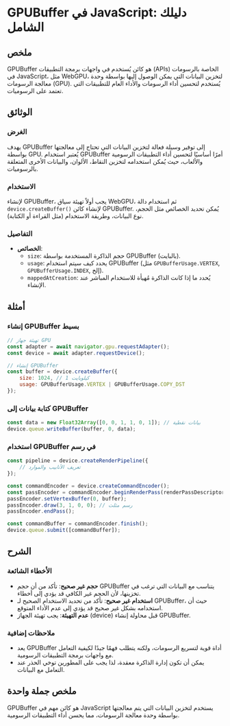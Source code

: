 <!--
Meta Description: # GPUBuffer في JavaScript: دليلك الشامل ## ملخص GPUBuffer هو كائن يُستخدم في واجهات برمجة التطبيقات (APIs) الخاصة بالرسومات في JavaScript، مثل WebGPU،...
Meta Keywords: gpubuffer, device, const, javascript, البيانات
-->

# GPUBuffer في JavaScript: دليلك الشامل

## ملخص
GPUBuffer هو كائن يُستخدم في واجهات برمجة التطبيقات (APIs) الخاصة بالرسومات في JavaScript، مثل WebGPU، لتخزين البيانات التي يمكن الوصول إليها بواسطة وحدة معالجة الرسومات (GPU). يُستخدم لتحسين أداء الرسومات والأداء العام للتطبيقات التي تعتمد على الرسوميات.

## الوثائق
### الغرض
يهدف GPUBuffer إلى توفير وسيلة فعالة لتخزين البيانات التي تحتاج إلى معالجتها بواسطة GPU. يُعتبر استخدام GPUBuffer أمرًا أساسيًا لتحسين أداء التطبيقات الرسومية والألعاب، حيث يُمكن استخدامه لتخزين النقاط، الألوان، والبيانات الأخرى المتعلقة بالرسوميات.

### الاستخدام
لإنشاء GPUBuffer، يجب أولاً تهيئة سياق WebGPU، ثم استخدام دالة `device.createBuffer()` لإنشاء كائن GPUBuffer. يُمكن تحديد الخصائص مثل الحجم، نوع البيانات، وطريقة الاستخدام (مثل القراءة أو الكتابة).

### التفاصيل
- **الخصائص**:
  - `size`: حجم الذاكرة المستخدمة بواسطة GPUBuffer (بالبايت).
  - `usage`: يحدد كيف سيتم استخدام GPUBuffer (مثل `GPUBufferUsage.VERTEX`, `GPUBufferUsage.INDEX`, إلخ).
  - `mappedAtCreation`: يُحدد ما إذا كانت الذاكرة مُهيأة للاستخدام المباشر عند الإنشاء.

## أمثلة
### إنشاء GPUBuffer بسيط
```javascript
// تهيئة جهاز GPU
const adapter = await navigator.gpu.requestAdapter();
const device = await adapter.requestDevice();

// إنشاء GPUBuffer
const buffer = device.createBuffer({
    size: 1024, // 1 كيلوبايت
    usage: GPUBufferUsage.VERTEX | GPUBufferUsage.COPY_DST
});
```

### كتابة بيانات إلى GPUBuffer
```javascript
const data = new Float32Array([0, 0, 1, 1, 0, 1]); // بيانات نقطية
device.queue.writeBuffer(buffer, 0, data);
```

### استخدام GPUBuffer في رسم
```javascript
const pipeline = device.createRenderPipeline({
    // تعريف الأنابيب والموارد
});

const commandEncoder = device.createCommandEncoder();
const passEncoder = commandEncoder.beginRenderPass(renderPassDescriptor);
passEncoder.setVertexBuffer(0, buffer);
passEncoder.draw(3, 1, 0, 0); // رسم مثلث
passEncoder.endPass();

const commandBuffer = commandEncoder.finish();
device.queue.submit([commandBuffer]);
```

## الشرح
### الأخطاء الشائعة
- **حجم غير صحيح**: تأكد من أن حجم GPUBuffer يتناسب مع البيانات التي ترغب في تخزينها، لأن الحجم غير الكافي قد يؤدي إلى أخطاء.
- **استخدام غير صحيح**: تأكد من تحديد الاستخدام الصحيح لـ GPUBuffer، حيث أن استخدامه بشكل غير صحيح قد يؤدي إلى عدم الأداء المتوقع.
- **عدم التهيئة**: يجب تهيئة الجهاز (device) قبل محاولة إنشاء GPUBuffer.

### ملاحظات إضافية
- يعد GPUBuffer أداة قوية لتسريع الرسومات، ولكنه يتطلب فهمًا جيدًا لكيفية التعامل مع واجهات برمجة التطبيقات الرسومية.
- يمكن أن تكون إدارة الذاكرة معقدة، لذا يجب على المطورين توخي الحذر عند التعامل مع البيانات.

## ملخص جملة واحدة
GPUBuffer هو كائن مهم في JavaScript يستخدم لتخزين البيانات التي يتم معالجتها بواسطة وحدة معالجة الرسومات، مما يحسن أداء التطبيقات الرسومية.